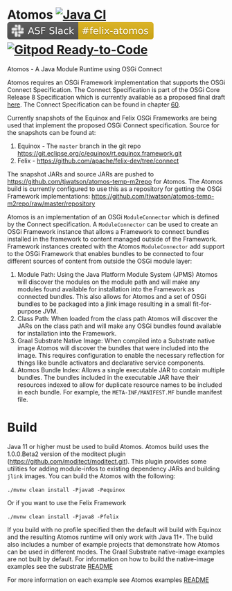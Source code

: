 # Atomos [![Java CI](https://github.com/apache/felix-atomos/workflows/Java%20CI/badge.svg)](https://github.com/apache/felix-atomos/actions?query=workflow%3A%22Java%20CI%22) [![Felix Atomos Chat](.github/asf-slack-felix-atomos-yellow.svg)](https://join.slack.com/share/IV58N2A1L/2uiZ00qrH7wuBi1Dpgdv263g/enQtOTkxMjk0MDc4MDU0LWU3M2ZiYTczZGY5ZTNhZjI5M2NhMzNjYTdmN2VlMzg0NTU3NzEyOGI0MWJmYzU1YjI1ZjNhMTMzMzg4Y2RmNDk) [![Gitpod Ready-to-Code](https://img.shields.io/badge/Gitpod-Ready--to--Code-blue?logo=gitpod)](https://gitpod.io/#https://github.com/apache/felix-atomos)

Atomos - A Java Module Runtime using OSGi Connect

Atomos requires an OSGi Framework implementation that supports the OSGi Connect Specification. The Connect Specification is part of the OSGi Core Release 8 Specification which is currently available as a proposed final draft [here](https://docs.osgi.org/specification/osgi.core/8.0.0/). The Connect Specification can be found in chapter [60](https://docs.osgi.org/specification/osgi.core/8.0.0/framework.connect.html).

Currently snapshots of the Equinox and Felix OSGi Frameworks are being used that implement the proposed OSGi Connect specification. Source for the snapshots can be found at:
1. Equinox - The `master` branch in the git repo https://git.eclipse.org/c/equinox/rt.equinox.framework.git
1. Felix - https://github.com/apache/felix-dev/tree/connect

The snapshot JARs and source JARs are pushed to https://github.com/tjwatson/atomos-temp-m2repo for Atomos. The Atomos build is currently configured to use this as a repository for getting the OSGi Framework implementations: https://github.com/tjwatson/atomos-temp-m2repo/raw/master/repository

Atomos is an implementation of an OSGi `ModuleConnector` which is defined by the Connect specification. A `ModuleConnector` can be used to create an OSGi Framework instance that allows a Framework to connect bundles installed in the framework to content managed outside of the Framework. Framework instances created with the Atomos `ModuleConnector` add support to the OSGi Framework that enables bundles to be connected to four different sources of content from outside the OSGi module layer:

1. Module Path:  Using the Java Platform Module System (JPMS) Atomos will discover the modules on the module path and will make any modules found available for installation into the Framework as connected bundles.  This also allows for Atomos and a set of OSGi bundles to be packaged into a jlink image resulting in a small fit-for-purpose JVM.
1. Class Path:  When loaded from the class path Atomos will discover the JARs on the class path and will make any OSGi bundles found available for installation into the Framework.
1. Graal Substrate Native Image:  When compiled into a Substrate native image Atomos will discover the bundles that were included into the image.  This requires configuration to enable the necessary reflection for things like bundle activators and declarative service components.
1. Atomos Bundle Index: Allows a single executable JAR to contain multiple bundles.  The bundles included in the executable JAR have their resources indexed to allow for duplicate resource names to be included in each bundle.  For example, the `META-INF/MANIFEST.MF` bundle manifest file.


# Build

Java 11 or higher must be used to build Atomos.  Atomos build uses the 1.0.0.Beta2 version of the moditect plugin (https://github.com/moditect/moditect.git). This plugin provides some utilities for adding module-infos to existing dependency JARs and building `jlink` images.  You can build the Atomos with the following:

`./mvnw clean install -Pjava8 -Pequinox`

Or if you want to use the Felix Framework

`./mvnw clean install -Pjava8 -Pfelix`

If you build with no profile specified then the default will build with Equinox and the resulting Atomos runtime will only work with Java 11+. The build also includes a number of example projects that demonstrate how Atomos can be used in different modes. The Graal Substrate native-image examples are not built by default. For information on how to build the native-image examples see the substrate [README](atomos.examples/SUBSTRATE.md)

For more information on each example see Atomos examples [README](atomos.examples/README.md)
